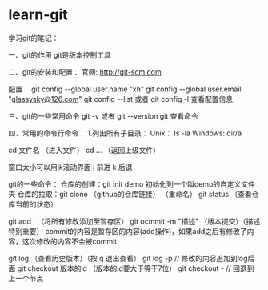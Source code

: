 # learn-git
学习git的笔记：

一、git的作用
git是版本控制工具

二、git的安装和配置：
官网: http://git-scm.com

配置：
git config --global user.name "xh"
git config --global user.email "glassysky@126.com"
git config --list 或者 git config -l 查看配置信息

三、git的一些常用命令
git -v 或者 git --version
git 查看命令





四、常用的命令行命令：
1.列出所有子目录：
Unix： ls -la
Windows: dir/a

cd 文件名  （进入文件）
cd ... （返回上级文件）

窗口太小可以用jk滚动界面
j 前进
k 后退


git的一些命令：
仓库的创建：git init demo 初始化到一个叫demo的自定义文件夹
仓库的拉取：git clone （github的仓库链接） （重命名）
git status （查看仓库当前的状态）

git add .  （将所有修改添加至暂存区）
git ocmmit -m "描述"  （版本提交）（描述特别重要） 
commit的内容是暂存区的内容(add操作)，如果add之后有修改了内容，这次修改的内容不会被commit 

git log  （查看历史版本）（按 q 退出查看）
git log -p  // 修改的内容追加到log后面
git checkout 版本的id （版本的id要大于等于7位）
git checkout -  // 回退到上一个节点

